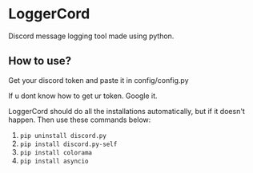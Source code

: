 # LoggerCord
Discord message logging tool made using python.

## How to use?

Get your discord token and paste it in config/config.py

If u dont know how to get ur token. Google it.

LoggerCord should do all the installations automatically, but if it doesn't happen. Then use these commands below:


1. `pip uninstall discord.py`
2. `pip install discord.py-self`
3. `pip install colorama`
4. `pip install asyncio`
